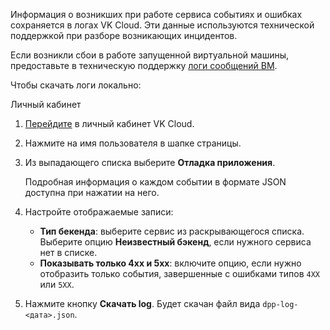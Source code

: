 Информация о возникших при работе сервиса событиях и ошибках сохраняется в логах VK Cloud. Эти данные используются технической поддержкой при разборе возникающих инцидентов.

<info>

Если возникли сбои в работе запущенной виртуальной машины, предоставьте в техническую поддержку [логи сообщений ВМ](/ru/base/iaas/service-management/vm/vm-console#logi_soobshcheniy_vm).

</info>

Чтобы скачать логи локально:

<tabs>
<tablist>
<tab>Личный кабинет</tab>
</tablist>
<tabpanel>

1. [Перейдите](https://msk.cloud.vk.com/app/) в личный кабинет VK Cloud.
1. Нажмите на имя пользователя в шапке страницы.
1. Из выпадающего списка выберите **Отладка приложения**.

   <info>

   Подробная информация о каждом событии в формате JSON доступна при нажатии на него.

   </info>

1. Настройте отображаемые записи:

   - **Тип бекенда**: выберите сервис из раскрывающегося списка. Выберите опцию **Неизвестный бэкенд**, если нужного сервиса нет в списке.
   - **Показывать только 4хх и 5хх**: включите опцию, если нужно отобразить только события, завершенные с ошибками типов `4XX` или `5XX`.

1. Нажмите кнопку **Скачать log**. Будет скачан файл вида `dpp-log-<дата>.json`.

</tabpanel>
</tabs>
